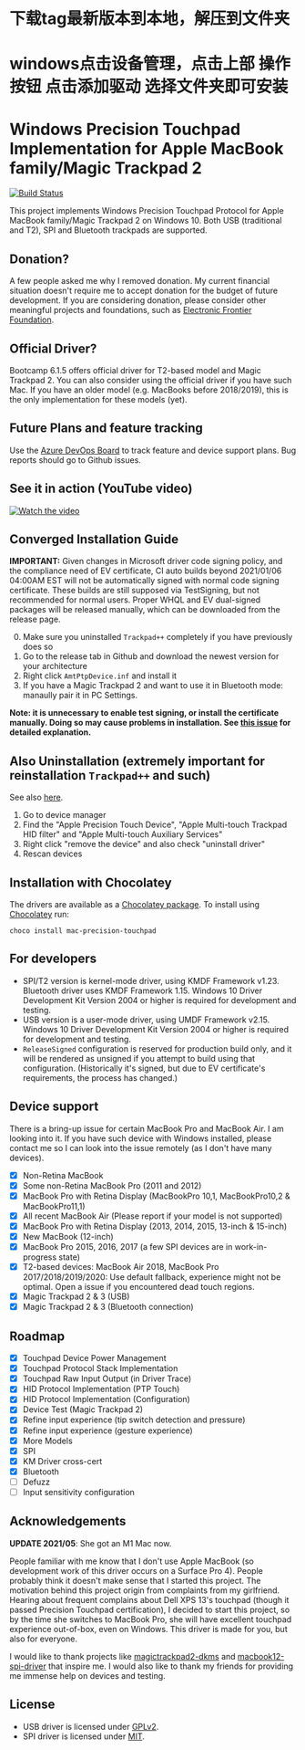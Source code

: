 # 下载tag最新版本到本地，解压到文件夹
# windows点击设备管理，点击上部 操作按钮 点击添加驱动 选择文件夹即可安装

# Windows Precision Touchpad Implementation for Apple MacBook family/Magic Trackpad 2

[![Build Status](https://ligstd.visualstudio.com/_apis/public/build/definitions/7694e0d0-94e3-4fd2-b39a-ecd261e1ba2e/22/badge)](https://ligstd.visualstudio.com/Apple%20PTP%20Trackpad/_build?definitionId=22)

This project implements Windows Precision Touchpad Protocol for Apple MacBook family/Magic Trackpad 2 on Windows 10. Both USB (traditional and T2), SPI and Bluetooth trackpads are supported.

## Donation?

A few people asked me why I removed donation. My current financial situation doesn't require me to accept donation for the budget of future development. If you are considering donation, please consider other meaningful projects and foundations, such as [Electronic Frontier Foundation](https://www.eff.org/).

## Official Driver?

Bootcamp 6.1.5 offers official driver for T2-based model and Magic Trackpad 2. You can also consider using the official driver if you have such Mac. If you have an older model (e.g. MacBooks before 2018/2019), this is the only implementation for these models (yet). 

## Future Plans and feature tracking

Use the [Azure DevOps Board](https://ligstd.visualstudio.com/Apple%20PTP%20Trackpad/_workitems/) to track feature and device support plans. Bug reports should go to Github issues.

## See it in action (YouTube video)

[![Watch the video](https://img.youtube.com/vi/-GWlfw7omdo/hqdefault.jpg)](https://youtu.be/-GWlfw7omdo)

## Converged Installation Guide

**IMPORTANT:** Given changes in Microsoft driver code signing policy, and the compliance need of EV certificate, CI auto builds beyond 2021/01/06 04:00AM EST will not be automatically signed with normal code signing certificate. These builds are still supposed via TestSigning, but not recommended for normal users. Proper WHQL and EV dual-signed packages will be released manually, which can be downloaded from the release page.

0. Make sure you uninstalled `Trackpad++` completely if you have previously does so
1. Go to the release tab in Github and download the newest version for your architecture
2. Right click `AmtPtpDevice.inf` and install it
3. If you have a Magic Trackpad 2 and want to use it in Bluetooth mode: manaully pair it in PC Settings.

**Note: it is unnecessary to enable test signing, or install the certificate manually. Doing so may cause problems in installation. See [this issue](https://github.com/imbushuo/mac-precision-touchpad/issues/228#issuecomment-538689587) for detailed explanation.**

## Also Uninstallation (extremely important for reinstallation `Trackpad++` and such)

See also [here](https://magicutilities.net/magic-trackpad/help/mac-precision-touchpad-driver-installed).

1. Go to device manager
2. Find the "Apple Precision Touch Device", "Apple Multi-touch Trackpad HID filter" and "Apple Multi-touch Auxiliary Services"
3. Right click "remove the device" and also check "uninstall driver"
4. Rescan devices

## Installation with Chocolatey

The drivers are available as a [Chocolatey package](https://chocolatey.org/packages/mac-precision-touchpad/). To install using [Chocolatey](https://chocolatey.org) run:

```
choco install mac-precision-touchpad
```

## For developers

- SPI/T2 version is kernel-mode driver, using KMDF Framework v1.23. Bluetooth driver uses KMDF Framework 1.15. Windows 10 Driver Development Kit Version 2004 or higher is required for development and testing.
- USB version is a user-mode driver, using UMDF Framework v2.15. Windows 10 Driver Development Kit Version 2004 or higher is required for development and testing.
- `ReleaseSigned` configuration is reserved for production build only, and it will be rendered as unsigned if you attempt to build using that configuration. (Historically it's signed, but due to EV certificate's requirements, the process has changed.)

## Device support

There is a bring-up issue for certain MacBook Pro and MacBook Air. I am looking into it. If you have such device with Windows installed, please contact me so I can look into the issue remotely (as I don't have many devices).

- [x] Non-Retina MacBook 
- [x] Some non-Retina MacBook Pro (2011 and 2012)
- [x] MacBook Pro with Retina Display (MacBookPro 10,1, MacBookPro10,2 & MacBookPro11,1)
- [x] All recent MacBook Air (Please report if your model is not supported)
- [x] MacBook Pro with Retina Display (2013, 2014, 2015, 13-inch & 15-inch)
- [x] New MacBook (12-inch)
- [x] MacBook Pro 2015, 2016, 2017 (a few SPI devices are in work-in-progress state)
- [x] T2-based devices: MacBook Air 2018, MacBook Pro 2017/2018/2019/2020: Use default fallback, experience might not be optimal. Open a issue if you encountered dead touch regions.
- [x] Magic Trackpad 2 & 3 (USB)
- [x] Magic Trackpad 2 & 3 (Bluetooth connection)

## Roadmap

- [x] Touchpad Device Power Management
- [x] Touchpad Protocol Stack Implementation
- [x] Touchpad Raw Input Output (in Driver Trace)
- [x] HID Protocol Implementation (PTP Touch)
- [x] HID Protocol Implementation (Configuration)
- [x] Device Test (Magic Trackpad 2)
- [x] Refine input experience (tip switch detection and pressure)
- [x] Refine input experience (gesture experience)
- [x] More Models
- [x] SPI
- [x] KM Driver cross-cert
- [x] Bluetooth
- [ ] Defuzz
- [ ] Input sensitivity configuration

## Acknowledgements

**UPDATE 2021/05**: She got an M1 Mac now.

People familiar with me know that I don't use Apple MacBook (so development work of this driver occurs on a Surface Pro 4). People probably think it doesn't make sense that I started this project. The motivation behind this project origin from complaints from my girlfriend. Hearing about frequent complains about Dell XPS 13's touchpad (though it passed Precision Touchpad certification), I decided to start this project, so by the time she switches to MacBook Pro, she will have excellent touchpad experience out-of-box, even on Windows. This driver is made for you, but also for everyone.

I would like to thank projects like [magictrackpad2-dkms](https://github.com/robbi5/magictrackpad2-dkms) and [macbook12-spi-driver](https://github.com/cb22/macbook12-spi-driver) that inspire me. I would also like to thank my friends for providing me immense help on devices and testing.
 
## License

- USB driver is licensed under [GPLv2](LICENSE-GPL.md).
- SPI driver is licensed under [MIT](LICENSE-MIT.md).


